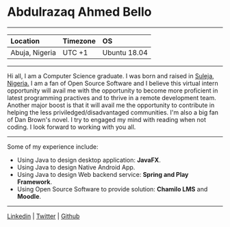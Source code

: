 # Abdulrazaq Ahmed Bello
---

Location | Timezone | OS
:--- | :--- | :---
Abuja, Nigeria | UTC +1 | Ubuntu 18.04

---

Hi all, I am a Computer Science graduate. I was born and raised in [Suleja, Nigeria.](https://en.wikipedia.org/wiki/Suleja) I am a fan of Open Source Software and I believe this virtual intern opportunity will avail me with the opportunity to become more proficient in latest programming practives and to thrive in a remote development team. Another major boost is that it will avail me the opportunity to contribute in helping the less priviledged/disadvantaged communities. 
I'm also a big fan of Dan Brown's novel. I try to engaged my mind with reading when not coding.
I look forward to working with you all.

---

Some of my experience include:
* Using Java to design desktop application: **JavaFX**.
* Using Java to design Native Android App.
* Using Java to design Web backend service: **Spring and Play Framework**.
* Using Open Source Software to provide solution: **Chamilo LMS** and **Moodle**.

---

[Linkedin](https://www.linkedin.com/in/abdulrazaq-ahmed-52a00668) | [Twitter](https://www.twitter.com/ibnahmadbello) | [Github](https://github.com/ibnahmadbello)
